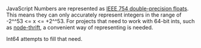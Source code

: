 JavaScript Numbers are represented as [IEEE 754 double-precision floats](http://steve.hollasch.net/cgindex/coding/ieeefloat.html).  This means they can only accurately represent integers in the range of -2^^53 &lt;= x &lt;= +2^^53.  For projects that need to work with 64-bit ints, such as [node-thrift](https://github.com/wadey/node-thrift), a convenient way of representing is needed.

Int64 attempts to fill that need.
